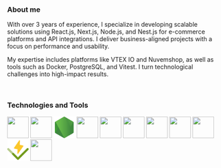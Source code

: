 ### About me

With over 3 years of experience, I specialize in developing scalable solutions using React.js, Next.js, Node.js, and Nest.js for e-commerce platforms and API integrations. I deliver business-aligned projects with a focus on performance and usability.

My expertise includes platforms like VTEX IO and Nuvemshop, as well as tools such as Docker, PostgreSQL, and Vitest. I turn technological challenges into high-impact results.

<br>

<h3>Technologies and Tools</h3>

<div>
  <a href="https://react.dev/"><img src="https://cdn.jsdelivr.net/gh/devicons/devicon/icons/react/react-original.svg" width="50px" height="50px" /></a>
  <a href="https://nextjs.org/"><img src="https://cdn.jsdelivr.net/gh/devicons/devicon/icons/nextjs/nextjs-original.svg" width="50px" height="50px" /></a>
  <a href="https://nodejs.org/en"><img src="https://raw.githubusercontent.com/devicons/devicon/master/icons/nodejs/nodejs-original.svg" width="50px" height="50px" /></a>
  <a href="https://nestjs.com/"><img src="https://nestjs.com/logo-small-gradient.d792062c.svg" width="50px" height="50px" /></a>
  <a href="https://www.docker.com/"><img src="https://cdn.jsdelivr.net/gh/devicons/devicon/icons/docker/docker-original.svg" width="50px" height="50px" /></a>
  <a href="https://www.postgresql.org/"><img src="https://cdn.jsdelivr.net/gh/devicons/devicon/icons/postgresql/postgresql-original.svg" width="50px" height="50px" /></a>
  <a href="https://www.sqlite.org/"><img src="https://cdn.jsdelivr.net/gh/devicons/devicon/icons/sqlite/sqlite-original.svg" width="50px" height="50px" /></a>
  <a href="https://tailwindcss.com/"><img src="https://cdn.jsdelivr.net/gh/devicons/devicon/icons/tailwindcss/tailwindcss-plain.svg" width="50px" height="50px" /></a>
  <a href="https://sass-lang.com/"><img src="https://cdn.jsdelivr.net/gh/devicons/devicon/icons/sass/sass-original.svg" width="50px" height="50px" /></a>
  <a href="https://vitest.dev/"><img src="https://raw.githubusercontent.com/devicons/devicon/master/icons/vitest/vitest-original.svg" width="50px" height="50px" /></a>
  <a href="https://jestjs.io/"><img src="https://cdn.jsdelivr.net/gh/devicons/devicon/icons/jest/jest-plain.svg" width="50px" height="50px" /></a>
</div>
